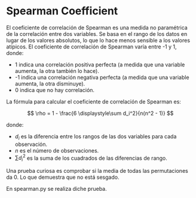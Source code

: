 # Spearman Coefficient

El coeficiente de correlación de Spearman es una medida no paramétrica de la correlación entre dos variables. Se basa en el rango de los datos en lugar de los valores absolutos, lo que lo hace menos sensible a los valores atípicos.
El coeficiente de correlación de Spearman varía entre -1 y 1, donde:
- 1 indica una correlación positiva perfecta (a medida que una variable aumenta, la otra también lo hace).
- -1 indica una correlación negativa perfecta (a medida que una variable aumenta, la otra disminuye).
- 0 indica que no hay correlación.

La fórmula para calcular el coeficiente de correlación de Spearman es:

$$
\rho = 1 - \frac{6 \displaystyle\sum d_i^2}{n(n^2 - 1)}
$$

donde:
- $d_i$ es la diferencia entre los rangos de las dos variables para cada observación.
- $n$ es el número de observaciones.
- $\sum d_i^2$ es la suma de los cuadrados de las diferencias de rango.

Una prueba curiosa es comprobar si la media de todas las permutaciones da 0. Lo que demuestra que no está sesgado. 

En spearman.py se realiza diche prueba. 